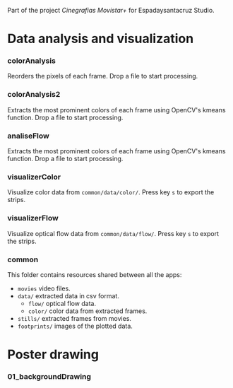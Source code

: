 Part of the project *Cinegrafias Movistar+* for Espadaysantacruz Studio.

# Data analysis and visualization

### colorAnalysis
Reorders the pixels of each frame. Drop a file to start processing.

### colorAnalysis2
Extracts the most prominent colors of each frame using OpenCV's kmeans function. Drop a file to start processing.

### analiseFlow
Extracts the most prominent colors of each frame using OpenCV's kmeans function. Drop a file to start processing.

### visualizerColor
Visualize color data from `common/data/color/`. Press key `s` to export the strips.

### visualizerFlow
Visualize optical flow data from `common/data/flow/`. Press key `s` to export the strips.

### common
This folder contains resources shared between all the apps:

- `movies` video files.
- `data/` extracted data in csv format.
  - `flow/` optical flow data.
  - `color/` color data from extracted frames.
- `stills/` extracted frames from movies.
- `footprints/` images of the plotted data.

# Poster drawing

### 01_backgroundDrawing
